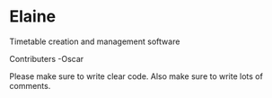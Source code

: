 # Elaine

Timetable creation and management software

Contributers
-Oscar

Please make sure to write clear code.
Also make sure to write lots of comments. 
